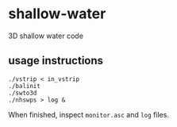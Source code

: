 # shallow-water
3D shallow water code

## usage instructions

    ./vstrip < in_vstrip 
    ./balinit 
    ./swto3d 
    ./nhswps > log &

When finished, inspect `monitor.asc` and `log` files.
